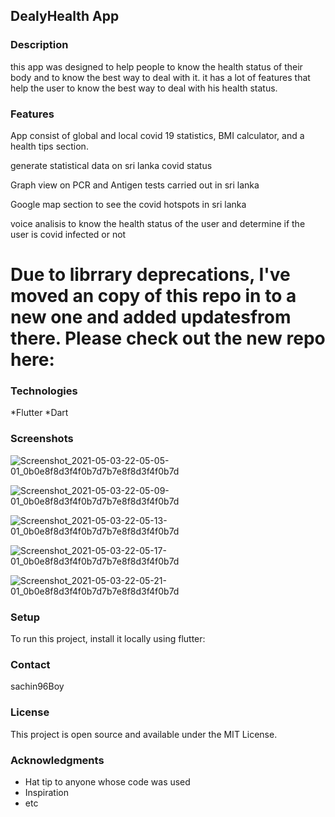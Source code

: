 ## DealyHealth App

### Description
this app was designed to help people to know the health status of their body and to know the best way to deal with it.
it has a lot of features that help the user to know the best way to deal with his health status.

### Features
App consist of global and local covid 19 statistics, BMI calculator, and a health tips section.

generate statistical data on sri lanka covid status

Graph view on PCR and Antigen tests carried out in sri lanka

Google map section to see the covid hotspots in sri lanka

voice analisis to know the health status of the user and determine if the user is covid infected or not


# Due to librrary deprecations, I've moved an copy of this repo in to a new one and added updatesfrom there. Please check out the new repo here:



### Technologies
*Flutter
*Dart


### Screenshots

![Screenshot_2021-05-03-22-05-05-01_0b0e8f8d3f4f0b7d7b7e8f8d3f4f0b7d](https://user-images.githubusercontent.com/81305824/116907100-1b9b4a80-ac5f-11eb-9b9a-9f9b9b9b9b9b.jpg)

![Screenshot_2021-05-03-22-05-09-01_0b0e8f8d3f4f0b7d7b7e8f8d3f4f0b7d](https://user-images.githubusercontent.com/81305824/116907107-1d650e00-ac5f-11eb-9b9a-9f9b9b9b9b9b.jpg)

![Screenshot_2021-05-03-22-05-13-01_0b0e8f8d3f4f0b7d7b7e8f8d3f4f0b7d](https://user-images.githubusercontent.com/81305824/116907111-1e963b00-ac5f-11eb-9b9a-9f9b9b9b9b9b.jpg)    

![Screenshot_2021-05-03-22-05-17-01_0b0e8f8d3f4f0b7d7b7e8f8d3f4f0b7d](https://user-images.githubusercontent.com/81305824/116907114-1f2ed180-ac5f-11eb-9b9a-9f9b9b9b9b9b.jpg)

![Screenshot_2021-05-03-22-05-21-01_0b0e8f8d3f4f0b7d7b7e8f8d3f4f0b7d](https://user-images.githubusercontent.com/81305824/116907117-1fc76800-ac5f-11eb-9b9a-9f9b9b9b9b9b.jpg)


### Setup
To run this project, install it locally using flutter:


### Contact
sachin96Boy

### License
This project is open source and available under the MIT License.

### Acknowledgments
* Hat tip to anyone whose code was used
* Inspiration
* etc


